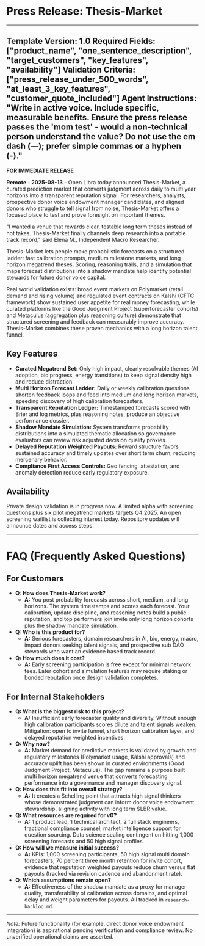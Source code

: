 # Press Release: Thesis-Market

---
**Template Version:** 1.0
**Required Fields:** ["product_name", "one_sentence_description", "target_customers", "key_features", "availability"]
**Validation Criteria:** ["press_release_under_500_words", "at_least_3_key_features", "customer_quote_included"]
**Agent Instructions:** "Write in active voice. Include specific, measurable benefits. Ensure the press release passes the 'mom test' - would a non-technical person understand the value? Do not use the em dash (—); prefer simple commas or a hyphen (-)."
---

**FOR IMMEDIATE RELEASE**

**Remote - 2025-08-13** - Open Libra today announced Thesis-Market, a curated prediction market that converts judgment across daily to multi year horizons into a transparent reputation signal. For researchers, analysts, prospective donor voice endowment manager candidates, and aligned donors who struggle to tell signal from noise, Thesis-Market offers a focused place to test and prove foresight on important themes.

"I wanted a venue that rewards clear, testable long term theses instead of hot takes. Thesis-Market finally channels deep research into a portable track record," said Elena M., Independent Macro Researcher.

Thesis-Market lets people make probabilistic forecasts on a structured ladder: fast calibration prompts, medium milestone markets, and long horizon megatrend theses. Scoring, reasoning trails, and a simulation that maps forecast distributions into a shadow mandate help identify potential stewards for future donor voice capital.

Real world validation exists: broad event markets on Polymarket (retail demand and rising volume) and regulated event contracts on Kalshi (CFTC framework) show sustained user appetite for real money forecasting, while curated platforms like the Good Judgment Project (superforecaster cohorts) and Metaculus (aggregation plus reasoning culture) demonstrate that structured screening and feedback can measurably improve accuracy. Thesis-Market combines these proven mechanics with a long horizon talent funnel.

## Key Features
* **Curated Megatrend Set:** Only high impact, clearly resolvable themes (AI adoption, bio progress, energy transitions) to keep signal density high and reduce distraction.
* **Multi Horizon Forecast Ladder:** Daily or weekly calibration questions shorten feedback loops and feed into medium and long horizon markets, speeding discovery of high calibration forecasters.
* **Transparent Reputation Ledger:** Timestamped forecasts scored with Brier and log metrics, plus reasoning notes, produce an objective performance dossier.
* **Shadow Mandate Simulation:** System transforms probability distributions into a simulated thematic allocation so governance evaluators can review risk adjusted decision quality proxies.
* **Delayed Reputation Weighted Payouts:** Reward structure favors sustained accuracy and timely updates over short term churn, reducing mercenary behavior.
* **Compliance First Access Controls:** Geo fencing, attestation, and anomaly detection reduce early regulatory exposure.

## Availability
Private design validation is in progress now. A limited alpha with screening questions plus six pilot megatrend markets targets Q4 2025. An open screening waitlist is collecting interest today. Repository updates will announce dates and access steps.

---

# FAQ (Frequently Asked Questions)

## For Customers
* **Q: How does Thesis-Market work?**
  * **A:** You post probability forecasts across short, medium, and long horizons. The system timestamps and scores each forecast. Your calibration, update discipline, and reasoning notes build a public reputation, and top performers join invite only long horizon cohorts plus the shadow mandate simulation.
* **Q: Who is this product for?**
  * **A:** Serious forecasters, domain researchers in AI, bio, energy, macro, impact donors seeking talent signals, and prospective sub DAO stewards who want an evidence based track record.
* **Q: How much does it cost?**
  * **A:** Early screening participation is free except for minimal network fees. Later cohort and simulation features may require staking or bonded reputation once design validation completes.

## For Internal Stakeholders
* **Q: What is the biggest risk to this project?**
  * **A:** Insufficient early forecaster quality and diversity. Without enough high calibration participants scores dilute and talent signals weaken. Mitigation: open to invite funnel, short horizon calibration layer, and delayed reputation weighted incentives.
* **Q: Why now?**
  * **A:** Market demand for predictive markets is validated by growth and regulatory milestones (Polymarket usage, Kalshi approvals) and accuracy uplift has been shown in curated environments (Good Judgment Project, Metaculus). The gap remains a purpose built multi horizon megatrend venue that converts forecasting performance into a governance and manager discovery signal.
* **Q: How does this fit into overall strategy?**
  * **A:** It creates a Schelling point that attracts high signal thinkers whose demonstrated judgment can inform donor voice endowment stewardship, aligning activity with long term $LBR value.
* **Q: What resources are required for v0?**
  * **A:** 1 product lead, 1 technical architect, 2 full stack engineers, fractional compliance counsel, market intelligence support for question sourcing. Data science scaling contingent on hitting 1,000 screening forecasts and 50 high signal profiles.
* **Q: How will we measure initial success?**
  * **A:** KPIs: 1,000 screening participants, 50 high signal multi domain forecasters, 70 percent three month retention for invite cohort, evidence that reputation weighted payouts reduce churn versus flat payouts (tracked via revision cadence and abandonment rate).
* **Q: Which assumptions remain open?**
  * **A:** Effectiveness of the shadow mandate as a proxy for manager quality, transferability of calibration across domains, and optimal delay and weight parameters for payouts. All tracked in `research-backlog.md`.

---
*Note:* Future functionality (for example, direct donor voice endowment integration) is aspirational pending verification and compliance review. No unverified operational claims are asserted.
